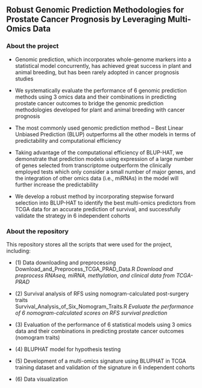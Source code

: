## Robust Genomic Prediction Methodologies for Prostate Cancer Prognosis by Leveraging Multi-Omics Data

### About the project
* Genomic prediction, which incorporates whole-genome markers into a statistical model concurrently, has achieved great success in plant and animal breeding, but has been rarely adopted in cancer prognosis studies

* We systematically evaluate the performance of 6 genomic prediction methods using 3 omics data and their combinations in predicting prostate cancer outcomes to bridge the genomic prediction methodologies developed for plant and animal breeding with cancer prognosis

*	The most commonly used genomic prediction method – Best Linear Unbiased Prediction (BLUP) outperforms all the other models in terms of predictability and computational efficiency

* Taking advantage of the computational efficiency of BLUP-HAT, we demonstrate that prediction models using expression of a large number of genes selected from transcriptome outperform the clinically employed tests which only consider a small number of major genes, and the integration of other omics data (i.e., miRNAs) in the model will further increase the predictability

* We develop a robust method by incorporating stepwise forward selection into BLUP-HAT to identify the best multi-omics predictors from TCGA data for an accurate prediction of survival, and successfully validate the strategy in 6 independent cohorts

### About the repository

This repository stores all the scripts that were used for the project, including:  
* (1) Data downloading and preprocessing  
      Download_and_Preprocess_TCGA_PRAD_Data.R  *Download and preprocess RNAseq, miRNA, methylation, and clinical data from TCGA-PRAD*  
* (2) Survival analysis of RFS using nomogram-calculated post-surgery traits  
      Survival_Analysis_of_Six_Nomogram_Traits.R   *Evaluate the performance of 6 nomogram-calculated scores on RFS survival prediction*  

* (3) Evaluation of the performance of 6 statistical models using 3 omics data and their combinations in predicting prostate cancer outcomes (nomogram traits)  
* (4) BLUPHAT model for hypothesis testing  
* (5) Development of a multi-omics signature using BLUPHAT in TCGA training dataset and validation of the signature in 6 independent cohorts  
* (6) Data visualization
